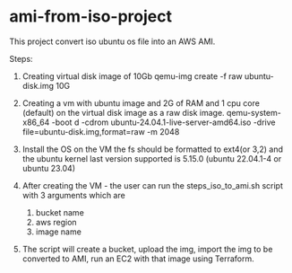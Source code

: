 # ami-from-iso-project

This project convert iso ubuntu os file into an AWS AMI.

Steps:
1. Creating virtual disk image of 10Gb
       qemu-img create -f raw ubuntu-disk.img 10G
2. Creating a vm with ubuntu image and 2G of RAM and 1 cpu core (default) on the virtual disk image as a raw disk image.
       qemu-system-x86_64 -boot d -cdrom ubuntu-24.04.1-live-server-amd64.iso -drive file=ubuntu-disk.img,format=raw -m 2048
3. Install the OS on the VM
the fs should be formatted to ext4(or 3,2) and the ubuntu kernel last version supported is 5.15.0 (ubuntu 22.04.1-4 or ubuntu 23.04)
4. After creating the VM - the user can run the steps_iso_to_ami.sh script with 3 arguments which are
    1. bucket name
    2. aws region
    3. image name

5. The script will create a bucket, upload the img, import the img to be converted to AMI, run an EC2 with that image using Terraform.
 
